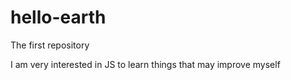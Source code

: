 # hello-earth
The first repository

I am very interested in JS to learn things that may improve myself
